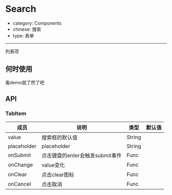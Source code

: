 # Search

- category: Components
- chinese: 搜索
- type: 表单

---

列表项

## 何时使用

看demo就了然了吧

## API

### TabItem
| 成员        | 说明           | 类型               | 默认值       |
|------------|----------------|--------------------|--------------|
| value    |    搜索框的默认值     | String |    |
| placeholder    |    placeholder     | String |    |
| onSubmit    |    点击键盘的enter会触发submit事件     | Func |    |
| onChange    |    value变化     | Func |    |
| onClear    |    点击clear图标     | Func |    |
| onCancel    |    点击取消     | Func |    ||
